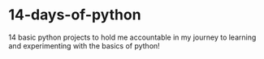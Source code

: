 # 14-days-of-python

14 basic python projects to hold me accountable in my journey to learning and experimenting with the basics of python!

